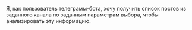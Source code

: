 Я, как пользователь телеграмм-бота, 
хочу получить список постов из заданного канала по заданным параметрам выбора, 
чтобы анализировать эту информацию.